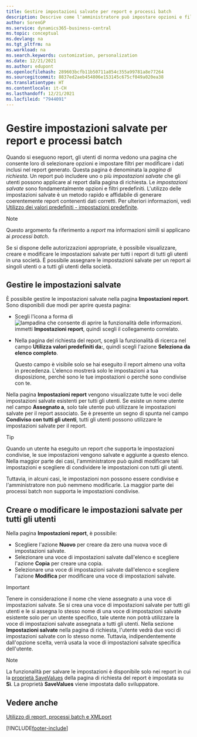 ```yaml
---
title: Gestire impostazioni salvate per report e processi batch
description: Descrive come l'amministratore può impostare opzioni e filtri predefiniti per un report e condividere tali impostazioni con uno o tutti gli utenti.
author: SorenGP
ms.service: dynamics365-business-central
ms.topic: conceptual
ms.devlang: na
ms.tgt_pltfrm: na
ms.workload: na
ms.search.keywords: customization, personalization
ms.date: 12/21/2021
ms.author: edupont
ms.openlocfilehash: 289603bcfb11b50711a854c355a99781a8e77264
ms.sourcegitcommit: 8837ed2aeb454806e153145c675cf049a020ea38
ms.translationtype: HT
ms.contentlocale: it-CH
ms.lasthandoff: 12/21/2021
ms.locfileid: "7944091"
---
```

# <a name="manage-saved-settings-for-reports-and-batch-jobs"></a>Gestire impostazioni salvate per report e processi batch

Quando si eseguono report, gli utenti di norma vedono una pagina che consente loro di selezionare opzioni e impostare filtri per modificare i dati inclusi nel report generato. Questa pagina è denominata la *pagina di richiesta*. Un report può includere uno o più *impostazioni salvate* che gli utenti possono applicare al report dalla pagina di richiesta. Le *impostazioni salvate* sono fondamentalmente opzioni e filtri predefiniti. L'utilizzo delle impostazioni salvate è un metodo rapido e affidabile di generare coerentemente report contenenti dati corretti. Per ulteriori informazioni, vedi [Utilizzo dei valori predefiniti - impostazioni predefinite](ui-work-report.md#SavedSettings).

> [!NOTE]
> Questo argomento fa riferimento a *report* ma informazioni simili si applicano ai *processi batch*.

Se si dispone delle autorizzazioni appropriate, è possibile visualizzare, creare e modificare le impostazioni salvate per tutti i report di tutti gli utenti in una società. È possibile assegnare le impostazioni salvate per un report ai singoli utenti o a tutti gli utenti della società.

## <a name="manage-saved-settings"></a>Gestire le impostazioni salvate

È possibile gestire le impostazioni salvate nella pagina **Impostazioni report**. Sono disponibili due modi per aprire questa pagina:

- Scegli l'icona a forma di ![lampadina che consente di aprire la funzionalità delle informazioni.](media/ui-search/search_small.png "Dimmi cosa vuoi fare") immetti **Impostazioni report**, quindi scegli il collegamento correlato.
- Nella pagina del richiesta del report, scegli la funzionalità di ricerca nel campo **Utilizza valori predefiniti da:**, quindi scegli l'azione **Seleziona da elenco completo**.

    Questo campo è visibile solo se hai eseguito il report almeno una volta in precedenza. L'elenco mostrerà solo le impostazioni a tua disposizione, perché sono le tue impostazioni o perché sono condivise con te.

Nella pagina **Impostazioni report** vengono visualizzate tutte le voci delle impostazioni salvate esistenti per tutti gli utenti. Se esiste un nome utente nel campo **Assegnato a**, solo tale utente può utilizzare le impostazioni salvate per il report associato. Se è presente un segno di spunta nel campo **Condiviso con tutti gli utenti**, tutti gli utenti possono utilizzare le impostazioni salvate per il report.  

> [!TIP]
> Quando un utente ha eseguito un report che supporta le impostazioni condivise, le sue impostazioni vengono salvate e aggiunte a questo elenco. Nella maggior parte dei casi, l'amministratore può quindi modificare tali impostazioni e scegliere di condividere le impostazioni con tutti gli utenti.
>
> Tuttavia, in alcuni casi, le impostazioni non possono essere condivise e l'amministratore non può nemmeno modificarle. La maggior parte dei processi batch non supporta le impostazioni condivise.  

## <a name="create-or-modify-saved-settings-for-all-users"></a>Creare o modificare le impostazioni salvate per tutti gli utenti

Nella pagina **Impostazioni report**, è possibile:

- Scegliere l'azione **Nuovo** per creare da zero una nuova voce di impostazioni salvate.
- Selezionare una voce di impostazioni salvate dall'elenco e scegliere l'azione **Copia** per creare una copia.
- Selezionare una voce di impostazioni salvate dall'elenco e scegliere l'azione **Modifica** per modificare una voce di impostazioni salvate.

> [!Important]
> Tenere in considerazione il nome che viene assegnato a una voce di impostazioni salvate. Se si crea una voce di impostazioni salvate per tutti gli utenti e le si assegna lo stesso nome di una voce di impostazioni salvate esistente solo per un utente specifico, tale utente non potrà utilizzare la voce di impostazioni salvate assegnata a tutti gli utenti.  Nella sezione **Impostazioni salvate** nella pagina di richiesta, l'utente vedrà due voci di impostazioni salvate con lo stesso nome. Tuttavia, indipendentemente dall'opzione scelta, verrà usata la voce di impostazioni salvate specifica dell'utente.

> [!NOTE]
> La funzionalità per salvare le impostazioni è disponibile solo nei report in cui la [proprietà SaveValues](/dynamics365/business-central/dev-itpro/developer/properties/devenv-savevalues-property) della pagina di richiesta del report è impostata su **Sì**. La proprietà **SaveValues** viene impostata dallo sviluppatore.  

## <a name="see-also"></a>Vedere anche

[Utilizzo di report, processi batch e XMLport](ui-work-report.md)  

[!INCLUDE[footer-include](includes/footer-banner.md)]